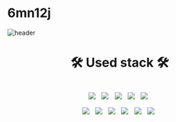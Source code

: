 # 6mn12j
![header](https://capsule-render.vercel.app/api?type=slice&color=75bde0&height=300&section=header&text=6mn12j&fontSize=90&fontColor=363636&fontAlignY=40)

<h1 align="center">🛠 Used stack 🛠</p>
<p align="center">
   <img src="https://img.shields.io/badge/Python-3776AB?style=flat-square&logo=Python&logoColor=white"/></a>&nbsp
   <img src="https://img.shields.io/badge/C-A8B9CC?style=flat-square&logo=C&logoColor=white"/></a>&nbsp 
   <img src="https://img.shields.io/badge/PHP-777BB4?style=flat-square&logo=php&logoColor=white"/></a>&nbsp 
   <img src="https://img.shields.io/badge/JavaScript-F7DF1E?style=flat-square&logo=JavaScript&logoColor=white"/></a>&nbsp
   <img src="https://img.shields.io/badge/Babel-F9DC3E?style=flat-square&logo=Babel&logoColor=white"/></a>&nbsp</br>
   <img src="https://img.shields.io/badge/Node.js-339933?style=flat-square&logo=Node.js&logoColor=white"/></a>&nbsp
   <img src="https://img.shields.io/badge/React-61DAFB?style=flat-square&logo=React&logoColor=white"/></a>&nbsp 
   <img src="https://img.shields.io/badge/HTML5-E34F26?style=flat-square&logo=HTML5&logoColor=white"/></a>&nbsp 
   <img src="https://img.shields.io/badge/css-1572B6?style=flat-square&logo=css3&logoColor=white"/></a>&nbsp 
   <img src="https://img.shields.io/badge/Mongo DB-47A248?style=flat-square&logo=MongoDB&logoColor=white"/></a>&nbsp 
   <img src="https://img.shields.io/badge/MySQL-4479A1?style=flat-square&logo=MySQL&logoColor=white"/></a>&nbsp 
<p>
